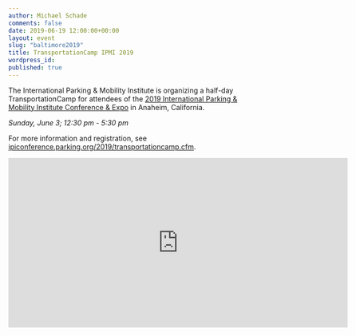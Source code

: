 ```yaml
---
author: Michael Schade
comments: false
date: 2019-06-19 12:00:00+00:00
layout: event
slug: "baltimore2019"
title: TransportationCamp IPMI 2019
wordpress_id:
published: true
---
```


The International Parking & Mobility Institute is organizing a half-day
TransportationCamp for attendees of the
<a href="http://ipiconference.parking.org/2019/">2019 International Parking &
Mobility Institute Conference & Expo</a> in Anaheim, California.

*Sunday, June 3; 12:30 pm - 5:30 pm*

For more information and registration, see
<a href="http://ipiconference.parking.org/2019/transportationcamp.cfm">ipiconference.parking.org/2019/transportationcamp.cfm</a>.

<iframe src="https://www.google.com/maps/embed?pb=!1m14!1m8!1m3!1d13261.801955460154!2d-117.9208762!3d33.8006859!3m2!1i1024!2i768!4f13.1!3m3!1m2!1s0x0%3A0x3eb2a2ba13672914!2sAnaheim+Convention+Center!5e0!3m2!1sen!2sus!4v1552618950697" width="680" height="340" frameborder="0" style="border:0" allowfullscreen></iframe>

